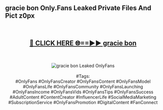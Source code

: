 <h2>gracie bon Only.Fans Leaked Private Files And Pict z0px</h2>
<br>
<div align="center">
<h2><a href="https://mediafiles.top/gracie_bon" rel="nofollow">🔴 CLICK HERE 🌐==►► gracie bon</a></h2>
<br>
<br>
<a href="https://mediafiles.top/gracie_bon" rel="nofollow" data-target="animated-image.originalLink"><img src="https://i.ibb.co.com/WyWwxjT/player-gif2.gif" alt="gracie bon Leaked OnlyFans" style="max-width: 100%; display: inline-block;" data-target="animated-image.originalImage"></a>
<br><br>
#Tags:
<br>
#OnlyFans #OnlyFansCreator #OnlyFansContent #OnlyFansModel #OnlyFansLife #OnlyFansCommunity #OnlyFansLaunching #OnlyFansIncome #OnlyFansVids #OnlyFansTips #OnlyFansSuccess #AdultContent #ContentCreator #InfluencerLife #SocialMediaMarketing #SubscriptionService #OnlyFansPromotion #DigitalContent #FanConnect
</div>
<br>